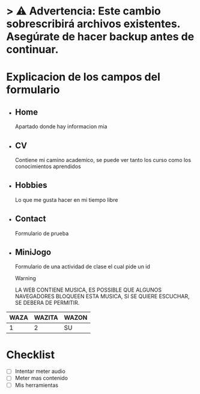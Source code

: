 # > ⚠️ **Advertencia:** Este cambio sobrescribirá archivos existentes. Asegúrate de hacer backup antes de continuar.



# **Explicacion de los campos del formulario**
- ## Home
  Apartado donde hay informacion mia
- ## CV
  Contiene mi camino academico, se puede ver tanto los curso como los conocimientos aprendidos
- ## Hobbies
  Lo que me gusta hacer en mi tiempo libre
- ## Contact
  Formulario de prueba
- ## MiniJogo
  Formulario de una actividad de clase el cual pide un id


  >[!WARNING]
  >LA WEB CONTIENE MUSICA, ES POSSIBLE QUE ALGUNOS NAVEGADORES BLOQUEEN ESTA MUSICA, SI SE QUIERE ESCUCHAR, SE DEBERA DE PERMITIR.


<!-- EJEMPLO DE COMO HACER UNA TABLA EN MARKDWON-->

| WAZA | WAZITA | WAZON |
|------|--------|-------|
| 1 | 2 | SU |


# Checklist
- [ ] Intentar meter audio
- [ ] Meter mas contenido
- [ ] Mis herramientas
